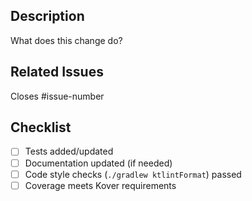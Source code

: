 ## Description
What does this change do?

## Related Issues
Closes #issue-number

## Checklist
- [ ] Tests added/updated
- [ ] Documentation updated (if needed)
- [ ] Code style checks (`./gradlew ktlintFormat`) passed
- [ ] Coverage meets Kover requirements
